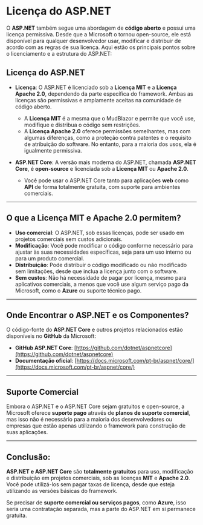 # Licença do ASP.NET

O **ASP.NET** também segue uma abordagem de **código aberto** e possui uma licença permissiva. Desde que a Microsoft o tornou open-source, ele está disponível para qualquer desenvolvedor usar, modificar e distribuir de acordo com as regras de sua licença. Aqui estão os principais pontos sobre o licenciamento e a estrutura do ASP.NET:

## Licença do ASP.NET

- **Licença**: O ASP.NET é licenciado sob a **Licença MIT** e a **Licença Apache 2.0**, dependendo da parte específica do framework. Ambas as licenças são permissivas e amplamente aceitas na comunidade de código aberto.

  - A **Licença MIT** é a mesma que o MudBlazor e permite que você use, modifique e distribua o código sem restrições.
  - A **Licença Apache 2.0** oferece permissões semelhantes, mas com algumas diferenças, como a proteção contra patentes e o requisito de atribuição do software. No entanto, para a maioria dos usos, ela é igualmente permissiva.

- **ASP.NET Core**: A versão mais moderna do ASP.NET, chamada **ASP.NET Core**, é **open-source** e licenciada sob a **Licença MIT** ou **Apache 2.0**.
  - Você pode usar o ASP.NET Core tanto para aplicações **web** como **API** de forma totalmente gratuita, com suporte para ambientes comerciais.

---

## O que a Licença MIT e Apache 2.0 permitem?

- **Uso comercial**: O ASP.NET, sob essas licenças, pode ser usado em projetos comerciais sem custos adicionais.
- **Modificação**: Você pode modificar o código conforme necessário para ajustar às suas necessidades específicas, seja para um uso interno ou para um produto comercial.
- **Distribuição**: Pode distribuir o código modificado ou não modificado sem limitações, desde que inclua a licença junto com o software.
- **Sem custos**: Não há necessidade de pagar por licença, mesmo para aplicativos comerciais, a menos que você use algum serviço pago da Microsoft, como o **Azure** ou suporte técnico pago.

---

## Onde Encontrar o ASP.NET e os Componentes?

O código-fonte do **ASP.NET Core** e outros projetos relacionados estão disponíveis no **GitHub** da Microsoft:

- **GitHub ASP.NET Core**: [https://github.com/dotnet/aspnetcore](https://github.com/dotnet/aspnetcore)
- **Documentação oficial**: [https://docs.microsoft.com/pt-br/aspnet/core/](https://docs.microsoft.com/pt-br/aspnet/core/)

---

## Suporte Comercial

Embora o ASP.NET e o ASP.NET Core sejam gratuitos e open-source, a Microsoft oferece **suporte pago** através de **planos de suporte comercial**, mas isso não é necessário para a maioria dos desenvolvedores ou empresas que estão apenas utilizando o framework para construção de suas aplicações.

---

## Conclusão:

**ASP.NET e ASP.NET Core** são **totalmente gratuitos** para uso, modificação e distribuição em projetos comerciais, sob as licenças **MIT** e **Apache 2.0**. Você pode utilizá-los sem pagar taxas de licença, desde que esteja utilizando as versões básicas do framework.

Se precisar de **suporte comercial ou serviços pagos**, como **Azure**, isso seria uma contratação separada, mas a parte do ASP.NET em si permanece gratuita.
